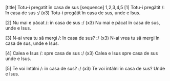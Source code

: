 [title] Totu-i pregatit în casa de sus
[sequence] 1,2,3,4,5
[1]
Totu-i pregătit /: în casa de sus :/ (x3)
Totu-i pregătit în casa de sus, unde e Isus.

[2]
Nu mai e păcat /: în casa de sus :/ (x3)
Nu mai e păcat în casa de sus, unde e Isus.

[3]
N-ai vrea tu să mergi /: în casa de sus? :/ (x3)
N-ai vrea tu să mergi în casa de sus, unde e Isus.

[4]
Calea e Isus /: spre casa de sus :/ (x3)
Calea e Isus spre casa de sus unde e Isus.

[5]
Te voi întâlni /: în casa de sus? :/ (x3)
Te voi întâlni în casa de sus? Unde e Isus.

